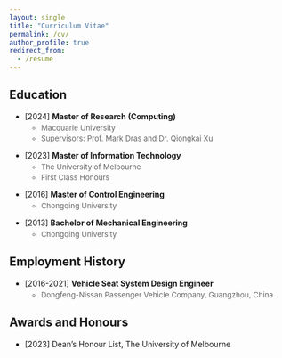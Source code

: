 ```yaml
---
layout: single
title: "Curriculum Vitae"
permalink: /cv/
author_profile: true
redirect_from:
  - /resume
---
```


<style>
.cv-list li {
  margin-bottom: 1em;
  list-style-type: disc;
  margin-left: 0.3em;  
}

.cv-list li ul {
  margin-top: 0.3em;
  margin-left: 0.1em; 
}

.cv-list li ul li {
  margin-bottom: 0.2em;
  list-style-type: circle;
  color: #666;
  font-size: 0.95em;
}

.cv-header {
  font-size: 1.2em;
  margin-bottom: 0.5em;
  color: #333;
}
</style>

## Education

<ul class="cv-list">
  <li>[2024] <strong>Master of Research (Computing)</strong>
    <ul>
      <li>Macquarie University</li>
      <li>Supervisors: Prof. Mark Dras and Dr. Qiongkai Xu</li>
    </ul>
  </li>
  <li>[2023] <strong>Master of Information Technology</strong>
    <ul>
      <li>The University of Melbourne</li>
      <li>First Class Honours</li>
    </ul>
  </li>
  <li>[2016] <strong>Master of Control Engineering</strong>
    <ul>
      <li>Chongqing University</li>
    </ul>
  </li>
  <li>[2013] <strong>Bachelor of Mechanical Engineering</strong>
    <ul>
      <li>Chongqing University</li>
    </ul>
  </li>
</ul>

## Employment History

<ul class="cv-list">
  <li>[2016-2021] <strong>Vehicle Seat System Design Engineer</strong>
    <ul>
      <li>Dongfeng-Nissan Passenger Vehicle Company, Guangzhou, China</li>
    </ul>
  </li>
</ul>

## Awards and Honours

<ul class="cv-list">
  <li>[2023] Dean’s Honour List, The University of Melbourne</li>
  <!-- <li>Research Excellence Scholarship, Macquarie University, 2024</li> -->
</ul>

<!-- ## Grants

<ul class="cv-list">
  <li>Research Grant, Project Name, $XXX, 2024</li>
</ul> -->
